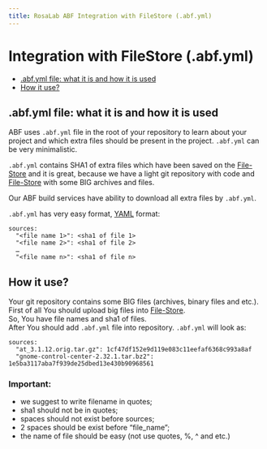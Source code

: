 ```yaml
---
title: RosaLab ABF Integration with FileStore (.abf.yml)
---
```


# Integration with FileStore (.abf.yml)

* <a href="#abfyml-file-what-it-is-and-how-it-is-used">.abf.yml file: what it is and how it is used</a>
* <a href="#how-it-use">How it use?</a>

## .abf.yml file: what it is and how it is used

ABF uses `.abf.yml` file in the root of your repository to learn about your project and which extra files should be present in the project. `.abf.yml` can be very minimalistic.

`.abf.yml` contains SHA1 of extra files which have been saved on the
<a href="http://file-store.rosalinux.ru/">File-Store</a>
and it is great, because we have a light git repository with code and
<a href="http://file-store.rosalinux.ru/">File-Store</a>
with some BIG archives and files.

Our ABF build services have ability to download all extra files by `.abf.yml`.

`.abf.yml` has very easy format, <a href="http://en.wikipedia.org/wiki/YAML">YAML</a> format:

    sources:
      "<file name 1>": <sha1 of file 1>
      "<file name 2>": <sha1 of file 2>  
      …
      "<file name n>": <sha1 of file n>

## How it use?

Your git repository contains some BIG files (archives, binary files and etc.).<br/>
First of all You should upload big files into
<a href="http://file-store.rosalinux.ru/">File-Store</a>.<br/>
So, You have file names and sha1 of files.<br/>
After You should add `.abf.yml` file into repository. `.abf.yml` will look as:

    sources:
      "at_3.1.12.orig.tar.gz": 1cf47df152e9d119e083c11eefaf6368c993a8af
      "gnome-control-center-2.32.1.tar.bz2": 1e5ba3117aba7f939de25dbed13e430b90968561

### Important:
* we suggest to write filename in quotes;
* sha1 should not be in quotes;
* spaces should not exist before sources;
* 2 spaces should be exist before “file_name”;
* the name of file should be easy (not use quotes, %, ^ and etc.)
